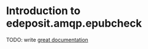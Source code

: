 # Introduction to edeposit.amqp.epubcheck

TODO: write [great documentation](http://jacobian.org/writing/great-documentation/what-to-write/)
